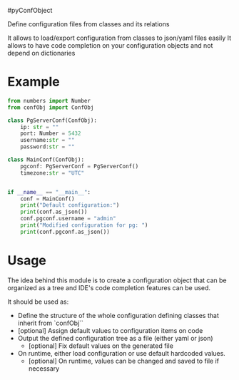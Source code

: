 #pyConfObject

Define configuration files from classes and its relations

It allows to load/export configuration from classes to json/yaml files easily
It allows to have code completion on your configuration objects and not depend on dictionaries


# Example 

```python
from numbers import Number
from confObj import ConfObj

class PgServerConf(ConfObj):
    ip: str = ""
    port: Number = 5432
    username:str = ""
    password:str = ""

class MainConf(ConfObj):
    pgconf: PgServerConf = PgServerConf()
    timezone:str = "UTC"


if __name__ == "__main__":
    conf = MainConf()
    print("Default configuration:")
    print(conf.as_json())
    conf.pgconf.username = "admin"
    print("Modified configuration for pg: ")
    print(conf.pgconf.as_json())
```

# Usage

The idea behind this module is to create a configuration object that can be organized as a tree and IDE's code completion features can be used. 

It should be used as:
 - Define the structure of the whole configuration defining classes that inherit from `confObj``
 - [optional] Assign default values to configuration items on code
 - Output the defined configuration tree as a file (either yaml or json)
   - [optional] Fix default values on the generated file
 - On runtime, either load configuration or use default hardcoded values.
   - [optional] On runtime, values can be changed and saved to file if necessary
